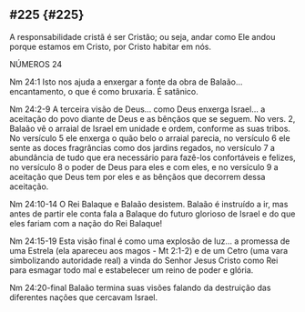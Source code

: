 ## #225 {#225}

A responsabilidade cristã é ser Cristão; ou seja, andar como Ele andou porque estamos em Cristo, por Cristo habitar em nós.

NÚMEROS 24

Nm 24:1 Isto nos ajuda a enxergar a fonte da obra de Balaão... encantamento, o que é como bruxaria. É satânico.

Nm 24:2-9 A terceira visão de Deus... como Deus enxerga Israel... a aceitação do povo diante de Deus e as bênçãos que se seguem. No vers. 2, Balaão vê o arraial de Israel em unidade e ordem, conforme as suas tribos. No versículo 5 ele enxerga o quão belo o arraial parecia, no versículo 6 ele sente as doces fragrâncias como dos jardins regados, no versículo 7 a abundância de tudo que era necessário para fazê-los confortáveis e felizes, no versículo 8 o poder de Deus para eles e com eles, e no versículo 9 a aceitação que Deus tem por eles e as bênçãos que decorrem dessa aceitação.

Nm 24:10-14 O Rei Balaque e Balaão desistem. Balaão é instruído a ir, mas antes de partir ele conta fala a Balaque do futuro glorioso de Israel e do que eles fariam com a nação do Rei Balaque!

Nm 24:15-19 Esta visão final é como uma explosão de luz... a promessa de uma Estrela (ela apareceu aos magos - Mt 2:1-2) e de um Cetro (uma vara simbolizando autoridade real) a vinda do Senhor Jesus Cristo como Rei para esmagar todo mal e estabelecer um reino de poder e glória.

Nm 24:20-final Balaão termina suas visões falando da destruição das diferentes nações que cercavam Israel.